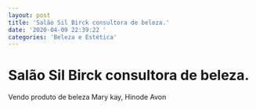 ```yaml
---
layout: post
title: 'Salão Sil Birck consultora de beleza.'
date: '2020-04-09 22:39:22 '
categories: 'Beleza e Estética'
---
```


# Salão Sil Birck consultora de beleza.

Vendo produto de beleza Mary kay, Hinode Avon
